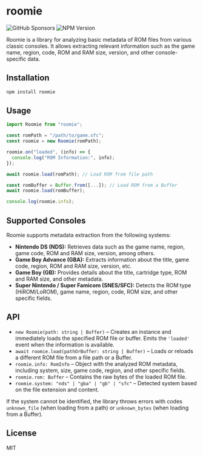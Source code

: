 # roomie

![GitHub Sponsors](https://img.shields.io/github/sponsors/nikitacontreras?style=flat-square&label=sponsor%20me&link=https%3A%2F%2Fgithub.com%2Fsponsors%2Fnikitacontreras) ![NPM Version](https://img.shields.io/npm/v/roomie?style=flat-square)



Roomie is a library for analyzing basic metadata of ROM files from various classic consoles. It allows extracting relevant information such as the game name, region, code, ROM and RAM size, version, and other console-specific data.

## Installation

```bash
npm install roomie
```

## Usage

```ts
import Roomie from "roomie";

const romPath = "/path/to/game.sfc";
const roomie = new Roomie(romPath);

roomie.on("loaded", (info) => {
  console.log("ROM Information:", info);
});

await roomie.load(romPath); // Load ROM from file path

const romBuffer = Buffer.from([...]); // Load ROM from a Buffer
await roomie.load(romBuffer);

console.log(roomie.info);
```

## Supported Consoles

Roomie supports metadata extraction from the following systems:

- **Nintendo DS (NDS):** Retrieves data such as the game name, region, game code, ROM and RAM size, version, among others.
- **Game Boy Advance (GBA):** Extracts information about the title, game code, region, ROM and RAM size, version, etc.
- **Game Boy (GB):** Provides details about the title, cartridge type, ROM and RAM size, and other metadata.
- **Super Nintendo / Super Famicom (SNES/SFC):** Detects the ROM type (HiROM/LoROM), game name, region, code, ROM size, and other specific fields.

## API

- `new Roomie(path: string | Buffer)` – Creates an instance and immediately loads the specified ROM file or buffer. Emits the `'loaded'` event when the information is available.
- `await roomie.load(pathOrBuffer: string | Buffer)` – Loads or reloads a different ROM file from a file path or a Buffer.
- `roomie.info: RomInfo` – Object with the analyzed ROM metadata, including system, size, game code, region, and other specific fields.
- `roomie.rom: Buffer` – Contains the raw bytes of the loaded ROM file.
- `roomie.system: "nds" | "gba" | "gb" | "sfc"` – Detected system based on the file extension and content.

If the system cannot be identified, the library throws errors with codes `unknown_file` (when loading from a path) or `unknown_bytes` (when loading from a Buffer).

## License

MIT

